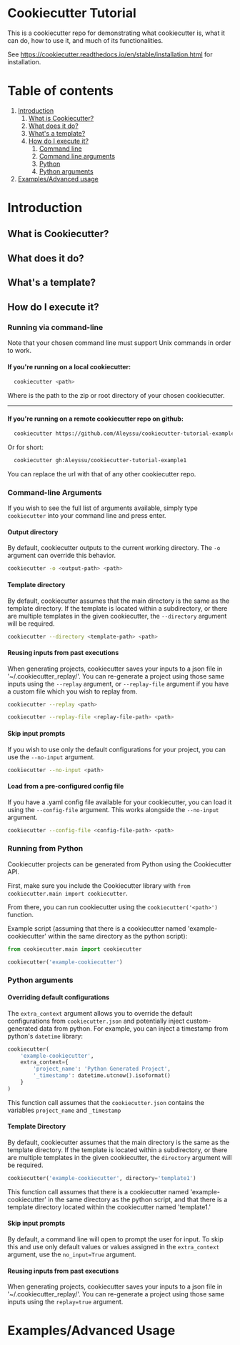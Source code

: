
# Cookiecutter Tutorial
This is a cookiecutter repo for demonstrating what cookiecutter is, what it can do, how to use it, and much of its functionalities.

See https://cookiecutter.readthedocs.io/en/stable/installation.html for installation.

# Table of contents  
1. [Introduction](#introduction) 
    1. [What is Cookiecutter?](#what-is-cookiecutter)
    2. [What does it do?](#what-does-it-do)
    3. [What's a template?](#whats-a-template)
    4. [How do I execute it?](#how-do-i-execute-it)
        1. [Command line](#running-via-command-line)
        2. [Command line arguments](#command-line-arguments)
        3. [Python](#running-from-python)
        4. [Python arguments](#python-arguments)
2. [Examples/Advanced usage](#examplesadvanced-usage)  

# Introduction
## What is Cookiecutter?

## What does it do?

## What's a template?

## How do I execute it?
### Running via command-line

Note that your chosen command line must support Unix commands in order to work.

#### If you're running on a local cookiecutter:
~~~bash  
  cookiecutter <path>
~~~

Where <path> is the path to the zip or root directory of your chosen cookiecutter.  

---

#### If you're running on a remote cookiecutter repo on github:
~~~bash  
  cookiecutter https://github.com/Aleyssu/cookiecutter-tutorial-example1
~~~
Or for short:
~~~bash  
  cookiecutter gh:Aleyssu/cookiecutter-tutorial-example1
~~~
You can replace the url with that of any other cookiecutter repo.  

### Command-line Arguments

If you wish to see the full list of arguments available, simply type `cookiecutter` into your command line and press enter.

#### Output directory
By default, cookiecutter outputs to the current working directory. The `-o` argument can override this behavior.
~~~bash
cookiecutter -o <output-path> <path>
~~~

#### Template directory
By default, cookiecutter assumes that the main directory is the same as the template directory. If the template is located within a subdirectory, or there are multiple templates in the given cookiecutter, the `--directory` argument will be required.
~~~bash
cookiecutter --directory <template-path> <path>
~~~

#### Reusing inputs from past executions
When generating projects, cookiecutter saves your inputs to a json file in '~/.cookiecutter_replay/'. You can re-generate a project using those same inputs using the `--replay` argument, or `--replay-file` argument if you have a custom file which you wish to replay from.
~~~bash
cookiecutter --replay <path>
~~~
~~~bash
cookiecutter --replay-file <replay-file-path> <path>
~~~

#### Skip input prompts
If you wish to use only the default configurations for your project, you can use the `--no-input` argument.
~~~bash
cookiecutter --no-input <path>
~~~

#### Load from a pre-configured config file
If you have a .yaml config file available for your cookiecutter, you can load it using the `--config-file` argument. This works alongside the `--no-input` argument.
~~~bash
cookiecutter --config-file <config-file-path> <path>
~~~

### Running from Python
Cookiecutter projects can be generated from Python using the Cookiecutter API.

First, make sure you include the Cookiecutter library with `from cookiecutter.main import cookiecutter`. 

From there, you can run cookiecutter using the `cookiecutter('<path>')` function.

Example script (assuming that there is a cookiecutter named 'example-cookiecutter' within the same directory as the python script):
```python
from cookiecutter.main import cookiecutter

cookiecutter('example-cookiecutter')
```

### Python arguments
#### Overriding default configurations
The `extra_context` argument allows you to override the default configurations from `cookiecutter.json` and potentially inject custom-generated data from python. For example, you can inject a timestamp from python's `datetime` library:
```python
cookiecutter(
    'example-cookiecutter',
    extra_context={
        'project_name': 'Python Generated Project',
        '_timestamp': datetime.utcnow().isoformat()
    }
)
```
This function call assumes that the `cookiecutter.json` contains the variables `project_name` and `_timestamp`

#### Template Directory
By default, cookiecutter assumes that the main directory is the same as the template directory. If the template is located within a subdirectory, or there are multiple templates in the given cookiecutter, the `directory` argument will be required.
```python
cookiecutter('example-cookiecutter', directory='template1')
```
This function call assumes that there is a cookiecutter named 'example-cookiecutter' in the same directory as the python script, and that there is a template directory located within the cookiecutter named 'template1.'

#### Skip input prompts
By default, a command line will open to prompt the user for input. To skip this and use only default values or values assigned in the `extra_context` argument, use the `no_input=True` argument.

#### Reusing inputs from past executions
When generating projects, cookiecutter saves your inputs to a json file in '~/.cookiecutter_replay/'. You can re-generate a project using those same inputs using the `replay=true` argument.

# Examples/Advanced Usage

